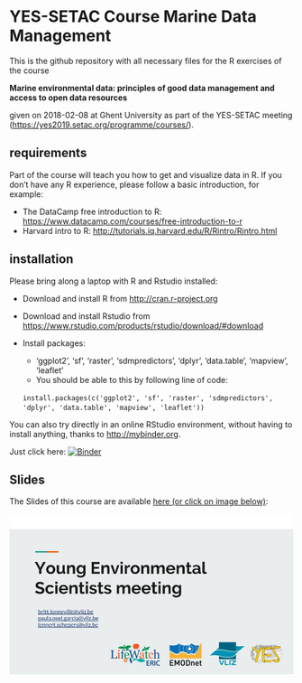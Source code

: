 # YES-SETAC Course Marine Data Management
This is the github repository with all necessary files for the R exercises of the course

**Marine environmental data: principles of good data management and access to open data resources**

given on 2018-02-08 at Ghent University as part of the YES-SETAC meeting (https://yes2019.setac.org/programme/courses/). 


## requirements
Part of the course will teach you how to get and visualize data in R.
If you don’t have any R experience, please follow a basic introduction, for example:

* The DataCamp free introduction to R: https://www.datacamp.com/courses/free-introduction-to-r
*	Harvard intro to R: http://tutorials.iq.harvard.edu/R/Rintro/Rintro.html 

## installation
Please bring along a laptop with R and Rstudio installed:

* Download and install R from http://cran.r-project.org 
*	Download and install Rstudio from https://www.rstudio.com/products/rstudio/download/#download
*	Install packages:
    *	‘ggplot2’, ‘sf’, ‘raster’, ‘sdmpredictors’, ‘dplyr’, ‘data.table’, ‘mapview’, ‘leaflet’
    *	You should be able to this by following line of code:
    
    `install.packages(c('ggplot2', 'sf', 'raster', 'sdmpredictors', 'dplyr', 'data.table', 'mapview', 'leaflet'))`
    
 You can also try directly in an online RStudio environment, without having to install anything, thanks to <http://mybinder.org>.
 
 Just click here:
 [![Binder](http://mybinder.org/badge.svg)](https://mybinder.org/v2/gh/LennertSchepers/YES-SETAC/master?urlpath=rstudio)
  
 

## Slides

The Slides of this course are available [here (or click on image below)](https://docs.google.com/presentation/d/1TfKyJmyLWbiz_7BnEI7zfhT44O3oTiUirzY04PCd2x4/edit?usp=sharing):
 
[![Slides](https://github.com/LennertSchepers/YES-SETAC/blob/master/images/First_Slide.jpg)](https://docs.google.com/presentation/d/1TfKyJmyLWbiz_7BnEI7zfhT44O3oTiUirzY04PCd2x4/edit?usp=sharing)

